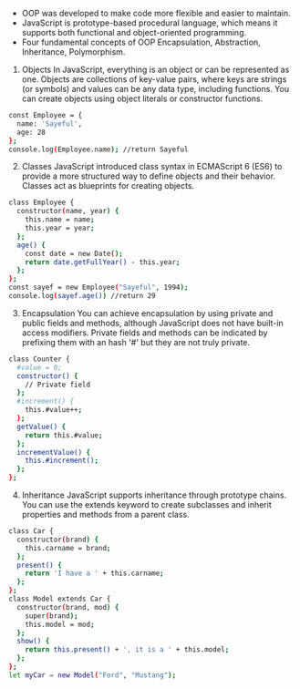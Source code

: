 - OOP was developed to make code more flexible and easier to maintain.
- JavaScript is prototype-based procedural language, which means it supports both functional and object-oriented programming.
- Four fundamental concepts of OOP Encapsulation, Abstraction, Inheritance, Polymorphism.

1. Objects
In JavaScript, everything is an object or can be represented as one. Objects are collections of key-value pairs, where keys are strings (or symbols) and values can be any data type, including functions. You can create objects using object literals or constructor functions.
```bash
const Employee = {
  name: 'Sayeful',
  age: 28
};
console.log(Employee.name); //return Sayeful
```

2. Classes
JavaScript introduced class syntax in ECMAScript 6 (ES6) to provide a more structured way to define objects and their behavior. Classes act as blueprints for creating objects.
```bash
class Employee {
  constructor(name, year) {
    this.name = name;
    this.year = year;
  };
  age() {
    const date = new Date();
    return date.getFullYear() - this.year;
  };
};
const sayef = new Employee("Sayeful", 1994);
console.log(sayef.age()) //return 29
```

3. Encapsulation 
You can achieve encapsulation by using private and public fields and methods, although JavaScript does not have built-in access modifiers. Private fields and methods can be indicated by prefixing them with an hash '#' but they are not truly private.
```bash
class Counter {
  #value = 0;
  constructor() {
    // Private field
  };
  #increment() {
    this.#value++;
  };
  getValue() {
    return this.#value;
  };
  incrementValue() {
    this.#increment();
  };
};
```

4. Inheritance
JavaScript supports inheritance through prototype chains. You can use the extends keyword to create subclasses and inherit properties and methods from a parent class.
```bash
class Car {
  constructor(brand) {
    this.carname = brand;
  };
  present() {
    return 'I have a ' + this.carname;
  };
};
class Model extends Car {
  constructor(brand, mod) {
    super(brand);
    this.model = mod;
  };
  show() {
    return this.present() + ', it is a ' + this.model;
  };
};
let myCar = new Model("Ford", "Mustang");
```